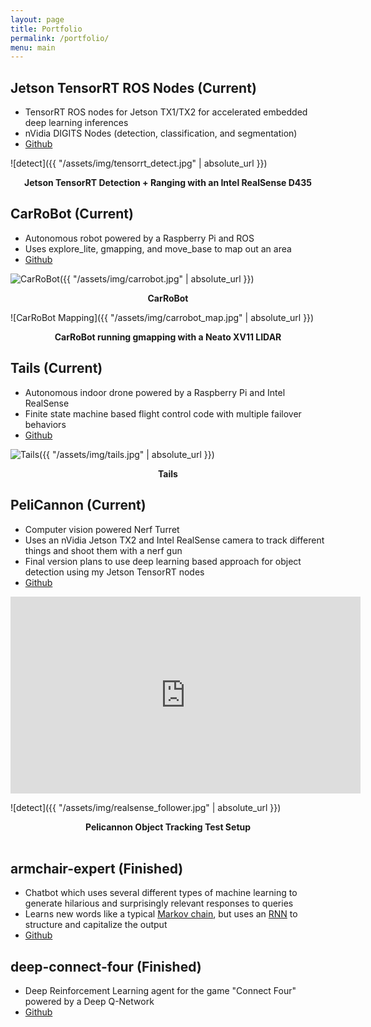 ```yaml
---
layout: page
title: Portfolio
permalink: /portfolio/
menu: main
---
```


## Jetson TensorRT ROS Nodes (Current)
- TensorRT ROS nodes for Jetson TX1/TX2 for accelerated embedded deep learning inferences
- nVidia DIGITS Nodes (detection, classification, and segmentation)
- [Github][jetson-tensorrt]

![detect]({{ "/assets/img/tensorrt_detect.jpg" | absolute_url }})
<p align="center">
<b>Jetson TensorRT Detection + Ranging with an Intel RealSense D435</b><br>
</p>

## CarRoBot (Current)
- Autonomous robot powered by a Raspberry Pi and ROS
- Uses explore_lite, gmapping, and move_base to map out an area
- [Github][armchair-expert]

![CarRoBot]({{ "/assets/img/carrobot.jpg" | absolute_url }})
<p align="center">
<b>CarRoBot</b><br>
</p>

![CarRoBot Mapping]({{ "/assets/img/carrobot_map.jpg" | absolute_url }})
<p align="center">
<b>CarRoBot running gmapping with a Neato XV11 LIDAR</b><br>
</p>

## Tails (Current)
- Autonomous indoor drone powered by a Raspberry Pi and Intel RealSense
- Finite state machine based flight control code with multiple failover behaviors
- [Github][tails]

![Tails]({{ "/assets/img/tails.jpg" | absolute_url }})
<p align="center">
<b>Tails</b><br>
</p>

## PeliCannon (Current)
- Computer vision powered Nerf Turret
- Uses an nVidia Jetson TX2 and Intel RealSense camera to track different things and shoot them with a nerf gun
- Final version plans to use deep learning based approach for object detection using my Jetson TensorRT nodes
- [Github][pelicannon]

<iframe width="560" height="315" src="https://www.youtube.com/embed/7Tb6nidiBTE" frameborder="0" allow="accelerometer; autoplay; encrypted-media; gyroscope; picture-in-picture" allowfullscreen></iframe>

![detect]({{ "/assets/img/realsense_follower.jpg" | absolute_url }})
<p align="center">
<b>Pelicannon Object Tracking Test Setup</b><br>
<br>
</p>


## armchair-expert (Finished)
- Chatbot which uses several different types of machine learning to generate hilarious and surprisingly relevant responses to queries
- Learns new words like a typical [Markov chain][markov-chain], but uses an [RNN][rnn] to structure and capitalize the output
- [Github][armchair-expert]

## deep-connect-four (Finished)
- Deep Reinforcement Learning agent for the game "Connect Four" powered by a Deep Q-Network
- [Github][deep-connect-four]


[structure-model]: https://github.com/csvance/armchair-expert/blob/master/models/structure.py
[armchair-expert]: https://github.com/csvance/armchair-expert
[deep-hammy]: https://github.com/csvance/deep-hammy
[deep-connect-four]: https://github.com/csvance/deep-connect-four
[jetson-tensorrt]: https://github.com/csvance/jetson_tensorrt
[carrobot]: https://github.com/csvance/carrobot/tree/master/launch
[pelicannon]: https://github.com/csvance/pelicannon
[tails]: https://github.com/csvance/tails

[aol-reaction-model]: https://github.com/csvance/armchair-expert/blob/master/models/reaction.py
[neighbor-markov-chain]: https://github.com/csvance/armchair-expert/blob/legacy-sql/markov.py
[markov-chain-ng]: https://github.com/csvance/armchair-expert/blob/master/markov_engine.py

[keras]: https://keras.io
[tensorflow]: https://www.tensorflow.org

[nlp]: https://en.wikipedia.org/wiki/Natural_language_processing
[rdbms]: https://en.wikipedia.org/wiki/Relational_database_management_system
[markov-chain]: https://en.wikipedia.org/wiki/Markov_chain
[liltrumpy]: https://twitter.com/LilTrumpyAI
[twitter]: https://twitter.com
[rnn]: https://en.wikipedia.org/wiki/Recurrent_neural_network
